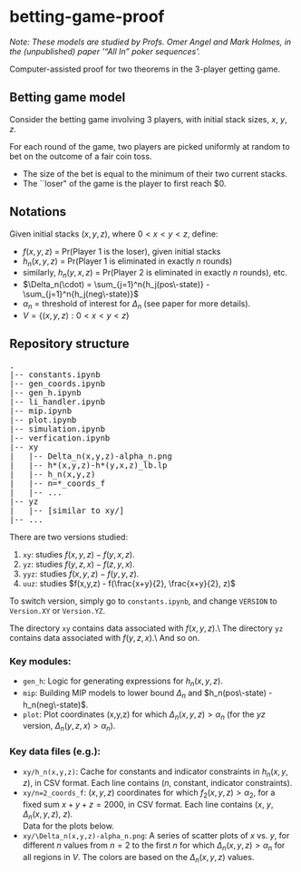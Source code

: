 # betting-game-proof
<i>Note: These models are studied by Profs. Omer Angel and Mark Holmes, in the (unpublished) paper '“All In” poker sequences'.</i>

Computer-assisted proof for two theorems in the 3-player getting game.
 
## Betting game model
 
Consider the betting game involving 3 players, with initial stack sizes, $x$, $y$, $z$.
 
For each round of the game, two players are picked uniformly at random to bet on the outcome of a fair coin toss.
- The size of the bet is equal to the minimum of their two current stacks.
- The ``loser" of the game is the player to first reach $0.

## Notations
Given initial stacks $(x,y,z)$, where $0<x<y<z$, define:
- $f(x,y,z)$ = Pr(Player 1 is the loser), given initial stacks
- $h_n(x,y,z)$ = Pr(Player 1 is eliminated in exactly $n$ rounds)
- similarly, $h_n(y,x,z)$ = Pr(Player 2 is eliminated in exactly $n$ rounds), etc.
- $\Delta_n(\cdot) = \sum_{j=1}^n{h_j(pos\-state)} - \sum_{j=1}^n{h_j(neg\-state)}$
- $\alpha_n$ = threshold of interest for $\Delta_n$ (see paper for more details).
- $V = \{(x,y,z):0 < x < y < z\}$

## Repository structure
<pre>
.
|-- constants.ipynb
|-- gen_coords.ipynb
|-- gen_h.ipynb
|-- li_handler.ipynb
|-- mip.ipynb
|-- plot.ipynb
|-- simulation.ipynb
|-- verfication.ipynb
|-- xy
|   |-- Delta_n(x,y,z)-alpha_n.png
|   |-- h*(x,y,z)-h*(y,x,z)_lb.lp
|   |-- h_n(x,y,z)
|   |-- n=*_coords_f
|   |-- ...
|-- yz
|   |-- [similar to xy/]
|-- ...
</pre>

There are two versions studied:
1. `xy`: studies $f(x,y,z) - f(y,x,z)$.
2. `yz`: studies $f(y,z,x) - f(z,y,x)$.
3. `yyz`: studies $f(x,y,z) - f(y,y,z)$.
4. `uuz`: studies $f(x,y,z) - f(\frac{x+y}{2}, \frac{x+y}{2}, z)$

To switch version, simply go to `constants.ipynb`, and change `VERSION` to `Version.XY` or `Version.YZ`.

The directory `xy` contains data associated with $f(x,y,z)$.\\
The directory `yz` contains data associated with $f(y,z,x)$.\\
And so on.

### Key modules:
- `gen_h`: Logic for generating expressions for $h_n(x,y,z)$.
- `mip`: Building MIP models to lower bound $\Delta_n$ and $h_n(pos\-state) - h_n(neg\-state)$.
- `plot`: Plot coordinates (x,y,z) for which $\Delta_n(x,y,z) > \alpha_n$ (for the $yz$ version, $\Delta_n(y,z,x) > \alpha_n$).

### Key data files (e.g.):
- `xy/h_n(x,y,z)`: Cache for constants and indicator constraints in $h_n(x,y,z)$, in CSV format. Each line contains ($n$, constant, indicator constraints).
- `xy/n=2_coords_f`: $(x,y,z)$ coordinates for which $f_2(x,y,z) > \alpha_2$, for a fixed sum $x+y+z=2000$, in CSV format. Each line contains ($x$, $y$, $\Delta_n(x,y,z)$, $z$).\
Data for the plots below.
- `xy/\Delta_n(x,y,z)-alpha_n.png`: A series of scatter plots of $x$ vs. $y$, for different $n$ values from $n=2$ to the first $n$ for which $\Delta_n(x,y,z) > \alpha_n$ for all regions in $V$. The colors are based on the $\Delta_n(x,y,z)$ values.


